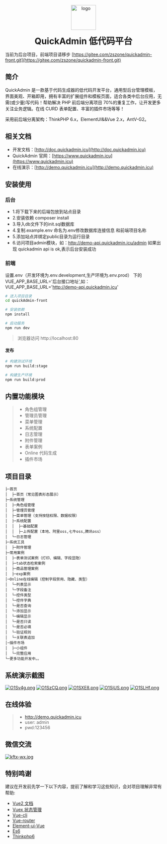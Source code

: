 <p align="center">
	<img alt="logo" width="80" src="https://static.yxhui.top/logo.png">
</p>
<h1 align="center" style="margin: 10px 0; font-weight: bold;">QuickAdmin 低代码平台</h1>

当前为后台项目，前端项目请移步 [https://gitee.com/zszone/quickadmin-front.git](https://gitee.com/zszone/quickadmin-front.git)

## 简介

QuickAdmin 是一款基于代码生成器的低代码开发平台，通用型后台管理模板，界面美观、开箱即用，拥有丰富的扩展组件和模板页面，适合各类中后台应用，无需(或少量)写代码！帮助解决 PHP 前后端分离项目 70%的重复工作，让开发更多关注业务逻辑。在线 CURD 表单配置、丰富的插件市场等等！

采用前后端分离架构：ThinkPHP 6.x，ElementUI&&Vue 2.x，AntV-G2。

## 相关文档

-   开发文档：[http://doc.quickadmin.icu](http://doc.quickadmin.icu)
-   QuickAdmin 官网：[https://www.quickadmin.icu](https://www.quickadmin.icu)
-   在线演示：[http://demo.quickadmin.icu](http://demo.quickadmin.icu)


## 安装使用

### 后台

- 1.将下载下来的后端包放到站点目录
- 2.安装依赖 composer install
- 3.导入db文件下的init.sql数据库
- 4.复制.example.env 命名为.env修改数据库连接信息 和前端项目名称
- 5.添加站点并绑定public目录为运行目录
- 6.访问项目admin模块，如：http://demo-api.quickadmin.icu/admin 如果出现 quickadmin api is ok,表示后台安装成功

### 前端
设置.env（开发环境为.env.development,生产环境为.env.prod） 下的VUE_APP_BASE_URL='后台接口地址',如：VUE_APP_BASE_URL='http://demo-api.quickadmin.icu'

```bash
# 进入项目目录
cd quickAdmin-front

# 安装依赖
npm install

# 启动服务
npm run dev
```

> 浏览器访问 http://localhost:80

#### 发布

```bash
# 构建测试环境
npm run build:stage

# 构建生产环境
npm run build:prod
```

## 内置功能模块

> -   角色组管理
> -   管理员管理
> -   菜单管理
> -   系统配置
> -   日志管理
> -   附件管理
> -   表单案例
> -   Online 代码生成
> -   插件市场

## 项目目录

```
├─首页
│  ├─首页（常见图表形态展示）
├─系统管理
│  ├─角色组管理
│  ├─管理员管理
│  ├─菜单管理（支持按钮权限、数据权限）
│  ├─系统配置
│  │  ├─基础配置
│  │  ├─上传配置（本地、阿里oss,七牛oss,腾讯oss）
│  └─日志管理
├─系统工具
│  ├─附件管理
├─常用案例
│  ├─表单测试案例（打印、编辑、字段显隐）
│  ├─tab状态检索案例
│  ├─商品管理案例
│  ├─exp案例
│─Online在线编辑（控制字段禁用、隐藏、类型）
│  └─列表显示
│  └─字段备注
│  └─控件类型
│  └─控件字典
│  └─是否查询
│  └─添加显示
│  └─编辑显示
│  └─是否只读
│  └─是否必填
│  └─验证规则
│  └─关联表追加
│─插件市场
│  ├─小组件
│  └─完整应用
└─更多功能开发中。。

```

## 系统演示截图

[![O1Sv4g.png](https://s1.ax1x.com/2022/05/08/O1Sv4g.png)](https://s1.ax1x.com/2022/05/08/O1Sv4g.png)
[![O1SzCQ.png](https://s1.ax1x.com/2022/05/08/O1SzCQ.png)](https://s1.ax1x.com/2022/05/08/O1SzCQ.png)
[![O1SXE8.png](https://s1.ax1x.com/2022/05/08/O1SXE8.png)](https://s1.ax1x.com/2022/05/08/O1SXE8.png)
[![O1SjUS.png](https://s1.ax1x.com/2022/05/08/O1SjUS.png)](https://s1.ax1x.com/2022/05/08/O1SjUS.png)
[![O1SLHf.png](https://s1.ax1x.com/2022/05/08/O1SLHf.png)](https://s1.ax1x.com/2022/05/08/O1SLHf.png)

## 在线体验

> -   http://demo.quickadmin.icu
> -   user: admin
> -   pwd:123456

## 微信交流

[![kftx-wx.jpg](https://static.quickadmin.icu/quickadmin/kftx-wx.jpg)](https://static.quickadmin.icu/quickadmin/kftx-wx.jpg)

## 特别鸣谢

建议在开发前先学一下以下内容，提前了解和学习这些知识，会对项目理解非常有帮助:

-   [Vue2 文档](https://cn.vuejs.org/v2/guide/)
-   [Vuex 状态管理](https://vuex.vuejs.org/zh/)
-   [Vue-cli](https://cli.vuejs.org/zh/config/)
-   [Vue-router](https://next.router.vuejs.org/)
-   [Element-ui-Vue](https://element.eleme.cn/#/zh-CN/component/installation)
-   [Es6](https://es6.ruanyifeng.com/)
-   [Thinkphp6](https://www.kancloud.cn/manual/thinkphp6_0/1037479/)
